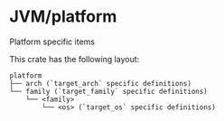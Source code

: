 # JVM/platform

Platform specific items

This crate has the following layout:

```
platform
├── arch (`target_arch` specific definitions)
└── family (`target_family` specific definitions)
    └── <family>
        └── <os> (`target_os` specific definitions)
```